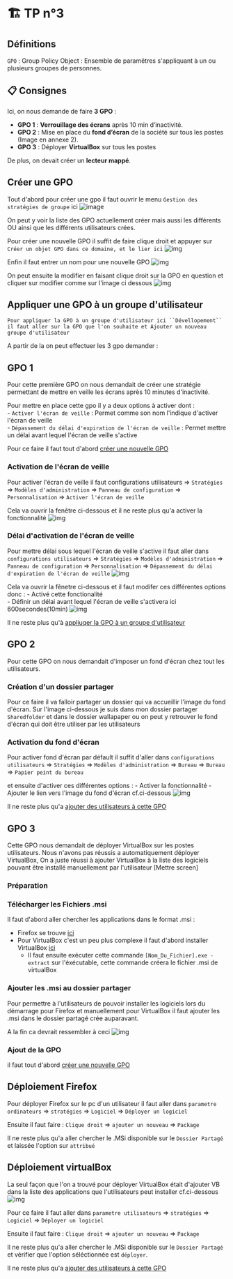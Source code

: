 # :building_construction: TP n°3

## Définitions

``GPO`` : Group Policy Object : Ensemble de paramêtres s'appliquant à un ou plusieurs groupes de personnes.

## :clipboard: Consignes

Ici, on nous demande de faire **3 GPO** :

- **GPO 1** : **Verrouillage des écrans** après 10 min d’inactivité.
- **GPO 2** : Mise en place du **fond d’écran** de la société sur tous les postes (Image en annexe 2).
- **GPO 3** : Déployer **VirtualBox** sur tous les postes

De plus, on devait créer un **lecteur mappé**.

## Créer une GPO

Tout d'abord pour créer une gpo il faut ouvrir le menu ``Gestion des stratégies de groupe`` ici ![image](img/CreateGPO/01_27_40.png)

On peut y voir la liste des GPO actuellement créer mais aussi les différents OU ainsi que les différents utilisateurs crées. 

Pour créer une nouvelle GPO il suffit de faire clique droit et appuyer sur ``Créer un objet GPO dans ce domaine, et le lier ici`` ![img](img/CreateGPO/15_37_27.png)

Enfin il faut entrer un nom pour une nouvelle GPO ![img](img/CreateGPO/16_24_45.png)

On peut ensuite la modifier en faisant clique droit sur la GPO en question et cliquer sur modifier comme sur l'image ci dessous ![img](img/CreateGPO/16_28_22.png)

## Appliquer une GPO à un groupe d'utilisateur

    Pour appliquer la GPO à un groupe d'utilisateur ici ``Dévellopement`` il faut aller sur la GPO que l'on souhaite et Ajouter un nouveau groupe d'utilisateur

A partir de la on peut effectuer les 3 gpo demander :  

## GPO 1

Pour cette première GPO on nous demandait de créer une stratégie permettant de mettre en veille les écrans après 10 minutes d'inactivité.

Pour mettre en place cette gpo il y a deux options à activer dont :  
    - ``Activer l'écran de veille`` : Permet comme son nom l'indique d'activer l'écran de veille  
    - ``Dépassement du délai d'expiration de l'écran de veille`` : Permet mettre un délai avant lequel l'écran de veille s'active  

Pour ce faire il faut tout d'abord [créer une nouvelle GPO](#créer-une-gpo)

### Activation de l'écran de veille  

Pour activer l'écran de veille il faut configurations utilisateurs => ``Stratégies`` => ``Modèles d'administration`` => ``Panneau de configuration`` => ``Personnalisation`` => ``Activer l'écran de veille``  

Cela va ouvrir la fenêtre ci-dessous et il ne reste plus qu'a activer la fonctionnalité
![img](img/GPO%201/21_55_41.png)

### Délai d'activation de l'écran de veille

Pour mettre délai sous lequel l'écran de veille s'active il faut aller dans
``configurations utilisateurs`` => ``Stratégies`` => ``Modèles d'administration`` =>
``Panneau de configuration`` => ``Personnalisation`` =>
``Dépassement du délai d'expiration de l'écran de veille`` ![img](img/GPO1/21_55_41.png)

Cela va ouvrir la fênetre ci-dessous et il faut modifer ces différentes options donc :
    - Activé cette fonctionalité  
    - Définir un délai avant lequel l'écran de veille s'activera  ici 600secondes(10min)
![img](img/GPO1/21_26_20.png)

Il ne reste plus qu'à [appliuqer la GPO à un groupe d'utilisateur](#appliquer-une-gpo-à-un-groupe-dutilisateur)

## GPO 2

Pour cette GPO on nous demandait d'imposer un fond d'écran chez tout les utilisateurs.

### Création d'un dossier partager

Pour ce faire il va falloir partager un dossier qui va accueillir l'image du fond d'écran. 
Sur l'image ci-dessous je suis dans mon dossier partager ``Sharedfolder`` et dans le dossier wallapaper ou on peut y retrouver le fond d'écran qui doit être utiliser par les utilisateurs

### Activation du fond d'écran

Pour activer fond d'écran par défault il suffit d'aller dans ``configurations utilisateurs`` => ``Stratégies`` => ``Modèles d'administration`` => ``Bureau`` => ``Bureau`` => ``Papier peint du bureau``

et ensuite d'activer ces différentes options :
    - Activer la fonctionnalité
    - Ajouter le lien vers l'image du fond d'écran
cf.ci-dessous
![img](img/GPO2/01_09_21.png)

Il ne reste plus qu'a [ajouter des utilisateurs à cette GPO](#appliquer-une-gpo-à-un-groupe-dutilisateur)

## GPO 3

Cette GPO nous demandait de déployer VirtualBox sur les postes utilisateurs.
Nous n'avons pas réussis a automatiquement déployer VirtualBox, On a juste réussi à ajouter VirtualBox à la liste des logiciels pouvant être installé manuellement par l'utilisateur [Mettre screen]

### Préparation

### Télécharger les Fichiers .msi

Il faut d'abord aller chercher les applications dans le format .msi :

- Firefox se trouve [ici](https://www.mozilla.org/fr/firefox/all/#product-desktop-release)
- Pour VirtualBox c'est un peu plus complexe il faut d'abord installer VirtualBox [ici](https://download.virtualbox.org/virtualbox/6.1.32/VirtualBox-6.1.32-149290-Win.exe)
  - Il faut ensuite exécuter cette commande ``[Nom_Du_Fichier].exe -extract`` sur l'éxécutable, cette commande créera le fichier .msi de virtualBox

### Ajouter les .msi au dossier partager

Pour permettre à l'utilisateurs de pouvoir installer les logiciels lors du démarrage pour Firefox et manuellement pour VirtualBox il faut ajouter les .msi dans le dossier partagé crée auparavant.

A la fin ca devrait ressembler à ceci ![img](img/GPO3/14_02_03.png)  

### Ajout de la GPO

il faut tout d'abord [créer une nouvelle GPO](#créer-une-gpo)

## Déploiement Firefox

Pour déployer Firefox sur le pc d'un utilisateur il faut aller dans ``parametre ordinateurs`` => ```stratégies``` => ``Logiciel`` => ``Déployer un logiciel``

Ensuite il faut faire : ``Clique droit`` => ``ajouter un nouveau`` => ``Package``

Il ne reste plus qu'a aller chercher le .MSi disponible sur le ``Dossier Partagé`` et laissée l'option sur ``attribué``

## Déploiement virtualBox

La seul façon que l'on a trouvé pour déployer VirtualBox était d'ajouter VB dans la liste des applications que l'utilisateurs peut installer cf.ci-dessous
![img](img/GPO3/01_23_05.png)


Pour ce faire il faut aller dans ``parametre utilisateurs`` => ```stratégies``` => ``Logiciel`` => ``Déployer un logiciel``

Ensuite il faut faire : ``Clique droit`` => ``ajouter un nouveau`` => ``Package``

Il ne reste plus qu'a aller chercher le .MSi disponible sur le ``Dossier Partagé`` et vérifier que l'option séléctionnée est ``déployer``.

Il ne reste plus qu'a [ajouter des utilisateurs à cette GPO](#appliquer-une-gpo-à-un-groupe-dutilisateur)